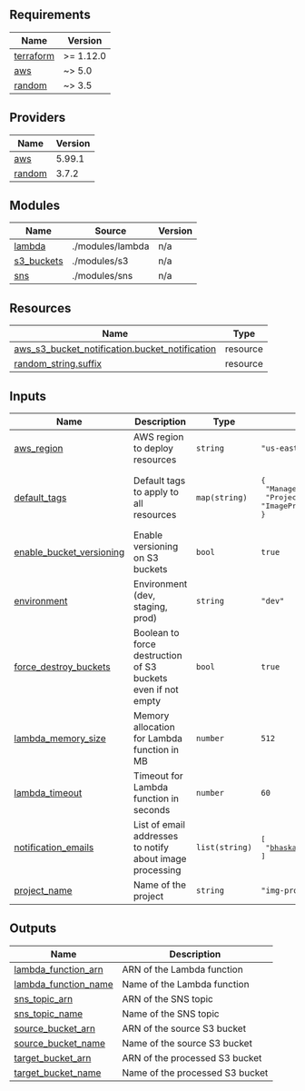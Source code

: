 ## Requirements

| Name | Version |
|------|---------|
| <a name="requirement_terraform"></a> [terraform](#requirement\_terraform) | >= 1.12.0 |
| <a name="requirement_aws"></a> [aws](#requirement\_aws) | ~> 5.0 |
| <a name="requirement_random"></a> [random](#requirement\_random) | ~> 3.5 |

## Providers

| Name | Version |
|------|---------|
| <a name="provider_aws"></a> [aws](#provider\_aws) | 5.99.1 |
| <a name="provider_random"></a> [random](#provider\_random) | 3.7.2 |

## Modules

| Name | Source | Version |
|------|--------|---------|
| <a name="module_lambda"></a> [lambda](#module\_lambda) | ./modules/lambda | n/a |
| <a name="module_s3_buckets"></a> [s3\_buckets](#module\_s3\_buckets) | ./modules/s3 | n/a |
| <a name="module_sns"></a> [sns](#module\_sns) | ./modules/sns | n/a |

## Resources

| Name | Type |
|------|------|
| [aws_s3_bucket_notification.bucket_notification](https://registry.terraform.io/providers/hashicorp/aws/latest/docs/resources/s3_bucket_notification) | resource |
| [random_string.suffix](https://registry.terraform.io/providers/hashicorp/random/latest/docs/resources/string) | resource |

## Inputs

| Name | Description | Type | Default | Required |
|------|-------------|------|---------|:--------:|
| <a name="input_aws_region"></a> [aws\_region](#input\_aws\_region) | AWS region to deploy resources | `string` | `"us-east-1"` | no |
| <a name="input_default_tags"></a> [default\_tags](#input\_default\_tags) | Default tags to apply to all resources | `map(string)` | <pre>{<br/>  "ManagedBy": "Terraform",<br/>  "Project": "ImageProcessor"<br/>}</pre> | no |
| <a name="input_enable_bucket_versioning"></a> [enable\_bucket\_versioning](#input\_enable\_bucket\_versioning) | Enable versioning on S3 buckets | `bool` | `true` | no |
| <a name="input_environment"></a> [environment](#input\_environment) | Environment (dev, staging, prod) | `string` | `"dev"` | no |
| <a name="input_force_destroy_buckets"></a> [force\_destroy\_buckets](#input\_force\_destroy\_buckets) | Boolean to force destruction of S3 buckets even if not empty | `bool` | `true` | no |
| <a name="input_lambda_memory_size"></a> [lambda\_memory\_size](#input\_lambda\_memory\_size) | Memory allocation for Lambda function in MB | `number` | `512` | no |
| <a name="input_lambda_timeout"></a> [lambda\_timeout](#input\_lambda\_timeout) | Timeout for Lambda function in seconds | `number` | `60` | no |
| <a name="input_notification_emails"></a> [notification\_emails](#input\_notification\_emails) | List of email addresses to notify about image processing | `list(string)` | <pre>[<br/>  "bhaskarsaisri.arji@hcltech.com"<br/>]</pre> | no |
| <a name="input_project_name"></a> [project\_name](#input\_project\_name) | Name of the project | `string` | `"img-processor"` | no |

## Outputs

| Name | Description |
|------|-------------|
| <a name="output_lambda_function_arn"></a> [lambda\_function\_arn](#output\_lambda\_function\_arn) | ARN of the Lambda function |
| <a name="output_lambda_function_name"></a> [lambda\_function\_name](#output\_lambda\_function\_name) | Name of the Lambda function |
| <a name="output_sns_topic_arn"></a> [sns\_topic\_arn](#output\_sns\_topic\_arn) | ARN of the SNS topic |
| <a name="output_sns_topic_name"></a> [sns\_topic\_name](#output\_sns\_topic\_name) | Name of the SNS topic |
| <a name="output_source_bucket_arn"></a> [source\_bucket\_arn](#output\_source\_bucket\_arn) | ARN of the source S3 bucket |
| <a name="output_source_bucket_name"></a> [source\_bucket\_name](#output\_source\_bucket\_name) | Name of the source S3 bucket |
| <a name="output_target_bucket_arn"></a> [target\_bucket\_arn](#output\_target\_bucket\_arn) | ARN of the processed S3 bucket |
| <a name="output_target_bucket_name"></a> [target\_bucket\_name](#output\_target\_bucket\_name) | Name of the processed S3 bucket |
